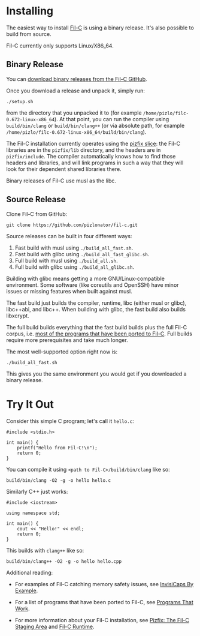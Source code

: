 # Installing

The easiest way to install [Fil-C](index.html) is using a binary release. It's also possible to build from source.

Fil-C currently only supports Linux/X86_64.

## Binary Release

You can [download binary releases from the Fil-C GitHub](https://github.com/pizlonator/fil-c/releases).

Once you download a release and unpack it, simply run:

    ./setup.sh

from the directory that you unpacked it to (for example `/home/pizlo/filc-0.672-linux-x86_64`). At that point, you can run the compiler using `build/bin/clang` or `build/bin/clang++` (or via absolute path, for example `/home/pizlo/filc-0.672-linux-x86_64/build/bin/clang`).

The Fil-C installation currently operates using the [pizfix slice](pizfix.html): the Fil-C libraries are in the `pizfix/lib` directory, and the headers are in `pizfix/include`. The compiler automatically knows how to find those headers and libraries, and will link programs in such a way that they will look for their dependent shared libraries there.

Binary releases of Fil-C use musl as the libc.

## Source Release

Clone Fil-C from GitHub:

    git clone https://github.com/pizlonator/fil-c.git

Source releases can be built in four different ways:

1. Fast build with musl using `./build_all_fast.sh`.
2. Fast build with glibc using `./build_all_fast_glibc.sh`.
3. Full build with musl using `./build_all.sh`.
4. Full build with glibc using `./build_all_glibc.sh`.

Building with glibc means getting a more GNU/Linux-compatible environment. Some software (like coreutils and OpenSSH) have minor issues or missing features when built against musl.

The fast build just builds the compiler, runtime, libc (either musl or glibc), libc++abi, and libc++. When building with glibc, the fast build also builds libxcrypt.

The full build builds everything that the fast build builds plus the full Fil-C corpus, i.e. [most of the programs that have been ported to Fil-C](programs_that_work.html). Full builds require more prerequisites and take much longer.

The most well-supported option right now is:

    ./build_all_fast.sh

This gives you the same environment you would get if you downloaded a binary release.

# Try It Out

Consider this simple C program; let's call it `hello.c`:

    #include <stdio.h>
    
    int main() {
        printf("Hello from Fil-C!\n");
        return 0;
    }

You can compile it using `<path to Fil-C>/build/bin/clang` like so:

    build/bin/clang -O2 -g -o hello hello.c

Similarly C++ just works:

    #include <iostream>

    using namespace std;

    int main() {
        cout << "Hello!" << endl;
        return 0;
    }

This builds with `clang++` like so:

    build/bin/clang++ -O2 -g -o hello hello.cpp

Additional reading:

- For examples of Fil-C catching memory safety issues, see
[InvisiCaps By Example](invisicaps_by_example.html).

- For a list of programs that have been ported to Fil-C, see [Programs That Work](programs_that_work.html).

- For more information about your Fil-C installation, see [Pizfix: The Fil-C Staging Area](pizfix.html) and [Fil-C Runtime](runtime.html).


